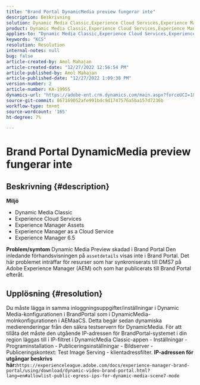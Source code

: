 ```yaml
---
title: "Brand Portal DynamicMedia preview fungerar inte"
description: Beskrivning
solution: Dynamic Media Classic,Experience Cloud Services,Experience Manager,Experience Manager as a Cloud Service
product: Dynamic Media Classic,Experience Cloud Services,Experience Manager,Experience Manager as a Cloud Service
applies-to: "Dynamic Media Classic,Experience Cloud Services,Experience Manager Assets,Experience Manager as a Cloud Service,Experience Manager 6.5"
keywords: "KCS"
resolution: Resolution
internal-notes: null
bug: false
article-created-by: Amol Mahajan
article-created-date: "12/27/2022 12:56:54 PM"
article-published-by: Amol Mahajan
article-published-date: "12/27/2022 1:09:38 PM"
version-number: 2
article-number: KA-19955
dynamics-url: "https://adobe-ent.crm.dynamics.com/main.aspx?forceUCI=1&pagetype=entityrecord&etn=knowledgearticle&id=5a3787ef-e585-ed11-81ad-6045bd0067ea"
source-git-commit: 867169052afe991bdc9d1747576a5ba157d7236b
workflow-type: tm+mt
source-wordcount: '165'
ht-degree: 7%

---
```


# Brand Portal DynamicMedia preview fungerar inte

## Beskrivning {#description}

<b>Miljö</b>
- Dynamic Media Classic
- Experience Cloud Services
- Experience Manager Assets
- Experience Manager as a Cloud Service
- Experience Manager 6.5



<b>Problem/symtom</b>
Dynamic Media Preview skadad i Brand Portal Den inledande förhandsvisningen på `assetdetails` visas inte i Brand Portal. Det här problemet inträffar för resurser som har synkroniserats till DMS7 på Adobe Experience Manager (AEM) och som har publicerats till Brand Portal efteråt.


## Upplösning {#resolution}


Du måste lägga in samma inloggningsuppgifter/inställningar i Dynamic Media-konfigurationen i BrandPortal som i DynamicMedia-molnkonfigurationen i AEMaaCS. Detta begär sedan dynamiska medierenderingar från den säkra testservern för DynamicMedia. För att tillåta det måste den utgående IP-adressen för BrandPortal-systemet i din region läggas till i IP-filtret i DynamicMedia Classic-appen - Inställningar - Programinstallation - Publiceringsinställningar - Bildserver - Publiceringskontext: Test Image Serving - klientadressfilter. <b>IP-adressen för utgångar beskrivs här:</b>`https://experienceleague.adobe.com/docs/experience-manager-brand-portal/using/download/dynamic-video-brand-portal.html?lang=en#allowlist-public-egress-ips-for-dynamic-media-scene7-mode`
